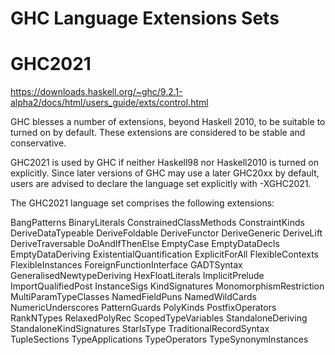 # GHC Language Extensions Sets

# GHC2021

https://downloads.haskell.org/~ghc/9.2.1-alpha2/docs/html/users_guide/exts/control.html

GHC blesses a number of extensions, beyond Haskell 2010, to be suitable to turned on by default. These extensions are considered to be stable and conservative.

GHC2021 is used by GHC if neither Haskell98 nor Haskell2010 is turned on explicitly. Since later versions of GHC may use a later GHC20xx by default, users are advised to declare the language set explicitly with -XGHC2021.

The GHC2021 language set comprises the following extensions:

BangPatterns
BinaryLiterals
ConstrainedClassMethods
ConstraintKinds
DeriveDataTypeable
DeriveFoldable
DeriveFunctor
DeriveGeneric
DeriveLift
DeriveTraversable
DoAndIfThenElse
EmptyCase
EmptyDataDecls
EmptyDataDeriving
ExistentialQuantification
ExplicitForAll
FlexibleContexts
FlexibleInstances
ForeignFunctionInterface
GADTSyntax
GeneralisedNewtypeDeriving
HexFloatLiterals
ImplicitPrelude
ImportQualifiedPost
InstanceSigs
KindSignatures
MonomorphismRestriction
MultiParamTypeClasses
NamedFieldPuns
NamedWildCards
NumericUnderscores
PatternGuards
PolyKinds
PostfixOperators
RankNTypes
RelaxedPolyRec
ScopedTypeVariables
StandaloneDeriving
StandaloneKindSignatures
StarIsType
TraditionalRecordSyntax
TupleSections
TypeApplications
TypeOperators
TypeSynonymInstances
